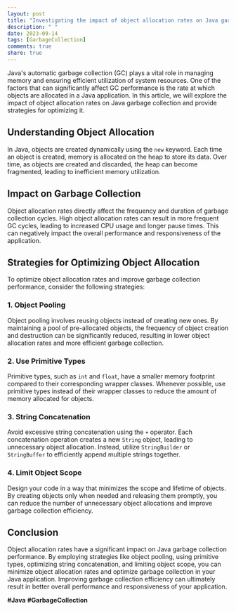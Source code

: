 ```yaml
---
layout: post
title: "Investigating the impact of object allocation rates on Java garbage collection"
description: " "
date: 2023-09-14
tags: [GarbageCollection]
comments: true
share: true
---
```


Java's automatic garbage collection (GC) plays a vital role in managing memory and ensuring efficient utilization of system resources. One of the factors that can significantly affect GC performance is the rate at which objects are allocated in a Java application. In this article, we will explore the impact of object allocation rates on Java garbage collection and provide strategies for optimizing it.

## Understanding Object Allocation

In Java, objects are created dynamically using the `new` keyword. Each time an object is created, memory is allocated on the heap to store its data. Over time, as objects are created and discarded, the heap can become fragmented, leading to inefficient memory utilization.

## Impact on Garbage Collection

Object allocation rates directly affect the frequency and duration of garbage collection cycles. High object allocation rates can result in more frequent GC cycles, leading to increased CPU usage and longer pause times. This can negatively impact the overall performance and responsiveness of the application.

## Strategies for Optimizing Object Allocation

To optimize object allocation rates and improve garbage collection performance, consider the following strategies:

### 1. Object Pooling

Object pooling involves reusing objects instead of creating new ones. By maintaining a pool of pre-allocated objects, the frequency of object creation and destruction can be significantly reduced, resulting in lower object allocation rates and more efficient garbage collection.

### 2. Use Primitive Types

Primitive types, such as `int` and `float`, have a smaller memory footprint compared to their corresponding wrapper classes. Whenever possible, use primitive types instead of their wrapper classes to reduce the amount of memory allocated for objects.

### 3. String Concatenation

Avoid excessive string concatenation using the `+` operator. Each concatenation operation creates a new `String` object, leading to unnecessary object allocation. Instead, utilize `StringBuilder` or `StringBuffer` to efficiently append multiple strings together.

### 4. Limit Object Scope

Design your code in a way that minimizes the scope and lifetime of objects. By creating objects only when needed and releasing them promptly, you can reduce the number of unnecessary object allocations and improve garbage collection efficiency.

## Conclusion

Object allocation rates have a significant impact on Java garbage collection performance. By employing strategies like object pooling, using primitive types, optimizing string concatenation, and limiting object scope, you can minimize object allocation rates and optimize garbage collection in your Java application. Improving garbage collection efficiency can ultimately result in better overall performance and responsiveness of your application.

**#Java** **#GarbageCollection**